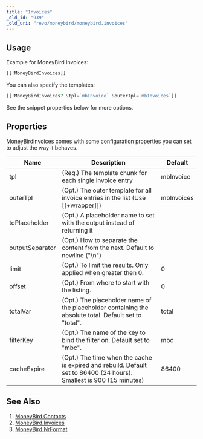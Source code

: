 ```yaml
---
title: "Invoices"
_old_id: "939"
_old_uri: "revo/moneybird/moneybird.invoices"
---
```


## Usage

Example for MoneyBird Invoices:

``` php
[[!MoneyBirdInvoices]]
```

You can also specify the templates:

``` php
[[!MoneyBirdInvoices? &tpl=`mbInvoice` &outerTpl=`mbInvoices`]]
```

See the snippet properties below for more options.

## Properties

MoneyBirdInvoices comes with some configuration properties you can set to adjust the way it behaves.

| Name            | Description                                                                                                          | Default    |
| --------------- | -------------------------------------------------------------------------------------------------------------------- | ---------- |
| tpl             | (Req.) The template chunk for each single invoice entry                                                              | mbInvoice  |
| outerTpl        | (Opt.) The outer template for all invoice entries in the list (Use \[\[+wrapper\]\])                                 | mbInvoices |
| toPlaceholder   | (Opt.) A placeholder name to set with the output instead of returning it                                             |            |
| outputSeparator | (Opt.) How to separate the content from the next. Default to newline ("\\n")                                         |            |
| limit           | (Opt.) To limit the results. Only applied when greater then 0.                                                       | 0          |
| offset          | (Opt.) From where to start with the listing.                                                                         | 0          |
| totalVar        | (Opt.) The placeholder name of the placeholder containing the absolute total. Default set to "total".                | total      |
| filterKey       | (Opt.) The name of the key to bind the filter on. Default set to "mbc".                                              | mbc        |
| cacheExpire     | (Opt.) The time when the cache is expired and rebuild. Default set to 86400 (24 hours). Smallest is 900 (15 minutes) | 86400      |

## See Also

1. [MoneyBird.Contacts](extras/moneybird/moneybird.contacts)
2. [MoneyBird.Invoices](extras/moneybird/moneybird.invoices)
3. [MoneyBird.NrFormat](extras/moneybird/moneybird.nrformat)
